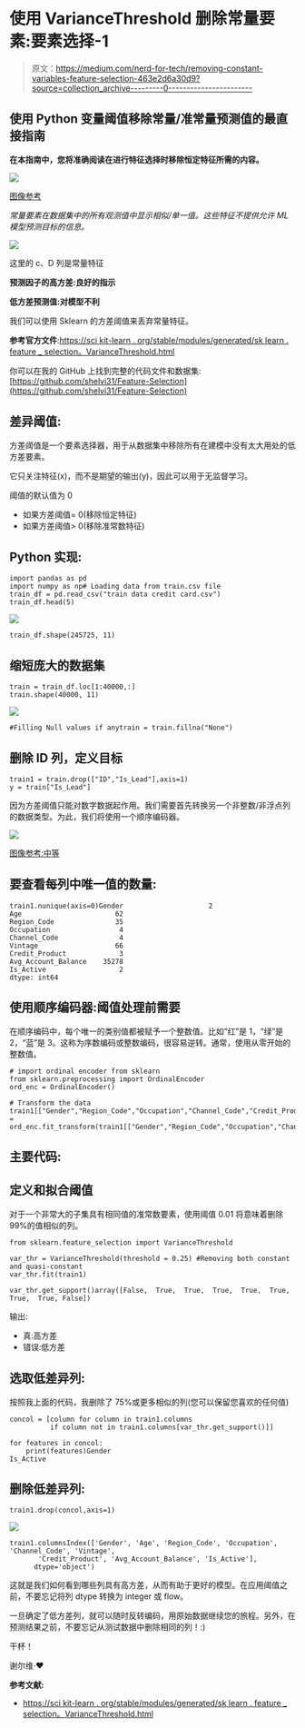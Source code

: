 # 使用 VarianceThreshold 删除常量要素:要素选择-1

> 原文：<https://medium.com/nerd-for-tech/removing-constant-variables-feature-selection-463e2d6a30d9?source=collection_archive---------0----------------------->

## 使用 Python 变量阈值移除常量/准常量预测值的最直接指南

**在本指南中，您将准确阅读在进行特征选择时移除恒定特征所需的内容。**

![](img/58d7ffb39c217b16d2f16dcfadb74cd7.png)

[图像参考](https://www.walpaperlist.com/2020/01/beautiful-wallpaper-rainbow-rose.html)

*常量要素在数据集中的所有观测值中显示相似/单一值。这些特征不提供允许 ML 模型预测目标的信息。*

![](img/0b8523167410e0798240d9ad67b9b89e.png)

这里的 c、D 列是常量特征

**预测因子的高方差:良好的指示**

**低方差预测值:对模型不利**

我们可以使用 Sklearn 的方差阈值来丢弃常量特征。

**参考官方文件**:[https://sci kit-learn . org/stable/modules/generated/sk learn . feature _ selection。VarianceThreshold.html](https://scikit-learn.org/stable/modules/generated/sklearn.feature_selection.VarianceThreshold.html)

你可以在我的 GitHub 上找到完整的代码文件和数据集:[https://github.com/shelvi31/Feature-Selection](https://github.com/shelvi31/Feature-Selection)

## 差异阈值:

方差阈值是一个要素选择器，用于从数据集中移除所有在建模中没有太大用处的低方差要素。

它只关注特征(x)，而不是期望的输出(y)，因此可以用于无监督学习。

阈值的默认值为 0

*   如果方差阈值= 0(移除恒定特征)
*   如果方差阈值> 0(移除准常数特征)

## Python 实现:

```
import pandas as pd
import numpy as np# Loading data from train.csv file
train_df = pd.read_csv("train data credit card.csv")
train_df.head(5)
```

![](img/766a5a6bb0497cbf06d98ab3aafcf528.png)

```
train_df.shape(245725, 11)
```

## 缩短庞大的数据集

```
train = train_df.loc[1:40000,:]
train.shape(40000, 11)
```

![](img/9e68601206d21c81f92f939d53c7921a.png)

```
#Filling Null values if anytrain = train.fillna("None")
```

## 删除 ID 列，定义目标

```
train1 = train.drop(["ID","Is_Lead"],axis=1)
y = train["Is_Lead"]
```

因为方差阈值只能对数字数据起作用。我们需要首先转换另一个非整数/非浮点列的数据类型。为此，我们将使用一个顺序编码器。

![](img/5f7afb7d984d4833788afc80877a0290.png)

[图像参考:中等](https://www.google.com/url?sa=i&url=https%3A%2F%2Fmedium.com%2Fanalytics-vidhya%2Ftypes-of-categorical-data-encoding-schemes-a5bbeb4ba02b&psig=AOvVaw0ARUG45y3UZ9_hSZuzrEVJ&ust=1623853386354000&source=images&cd=vfe&ved=0CA0QjhxqFwoTCKDQvfbrmfECFQAAAAAdAAAAABAD)

## 要查看每列中唯一值的数量:

```
train1.nunique(axis=0)Gender                     2
Age                       62
Region_Code               35
Occupation                 4
Channel_Code               4
Vintage                   66
Credit_Product             3
Avg_Account_Balance    35278
Is_Active                  2
dtype: int64
```

## 使用顺序编码器:阈值处理前需要

在顺序编码中，每个唯一的类别值都被赋予一个整数值。比如“红”是 1，“绿”是 2，“蓝”是 3。这称为序数编码或整数编码，很容易逆转。通常，使用从零开始的整数值。

```
# import ordinal encoder from sklearn
from sklearn.preprocessing import OrdinalEncoder
ord_enc = OrdinalEncoder()

# Transform the data
train1[["Gender","Region_Code","Occupation","Channel_Code","Credit_Product","Is_Active"]] = ord_enc.fit_transform(train1[["Gender","Region_Code","Occupation","Channel_Code","Credit_Product","Is_Active"]])
```

## 主要代码:

## 定义和拟合阈值

对于一个非常大的子集具有相同值的准常数要素，使用阈值 0.01 将意味着删除 99%的值相似的列。

```
from sklearn.feature_selection import VarianceThreshold

var_thr = VarianceThreshold(threshold = 0.25) #Removing both constant and quasi-constant
var_thr.fit(train1)

var_thr.get_support()array([False,  True,  True,  True,  True,  True,  True,  True, False])
```

输出:

*   真:高方差
*   错误:低方差

## 选取低差异列:

按照我上面的代码，我删除了 75%或更多相似的列(您可以保留您喜欢的任何值)

```
concol = [column for column in train1.columns 
          if column not in train1.columns[var_thr.get_support()]]

for features in concol:
    print(features)Gender
Is_Active
```

## 删除低差异列:

```
train1.drop(concol,axis=1)
```

![](img/bb2f9398193f28a3f1135387907e451a.png)

```
train1.columnsIndex(['Gender', 'Age', 'Region_Code', 'Occupation', 'Channel_Code', 'Vintage',
       'Credit_Product', 'Avg_Account_Balance', 'Is_Active'],
      dtype='object')
```

这就是我们如何看到哪些列具有高方差，从而有助于更好的模型。在应用阈值之前，不要忘记将列 dtype 转换为 integer 或 flow。

一旦确定了低方差列，就可以随时反转编码，用原始数据继续您的旅程。另外，在预测结果之前，不要忘记从测试数据中删除相同的列！:)

干杯！

谢尔维·❤

**参考文献:**

*   [https://sci kit-learn . org/stable/modules/generated/sk learn . feature _ selection。VarianceThreshold.html](https://scikit-learn.org/stable/modules/generated/sklearn.feature_selection.VarianceThreshold.html)